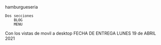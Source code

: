 hamburgueseria 


    Dos secciones
        BLOG
        MENU

Con los vistas de movil a desktop
FECHA DE ENTREGA LUNES 19 de ABRIL 2021